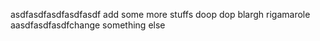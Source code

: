 asdfasdfasdfasdfasdf
add some more stuffs
doop dop
blargh
rigamarole
aasdfasdfasdfchange something else
